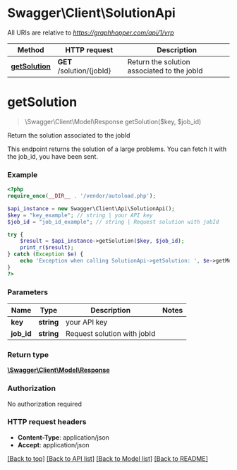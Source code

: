 # Swagger\Client\SolutionApi

All URIs are relative to *https://graphhopper.com/api/1/vrp*

Method | HTTP request | Description
------------- | ------------- | -------------
[**getSolution**](SolutionApi.md#getSolution) | **GET** /solution/{jobId} | Return the solution associated to the jobId


# **getSolution**
> \Swagger\Client\Model\Response getSolution($key, $job_id)

Return the solution associated to the jobId

This endpoint returns the solution of a large problems. You can fetch it with the job_id, you have been sent.

### Example
```php
<?php
require_once(__DIR__ . '/vendor/autoload.php');

$api_instance = new Swagger\Client\Api\SolutionApi();
$key = "key_example"; // string | your API key
$job_id = "job_id_example"; // string | Request solution with jobId

try {
    $result = $api_instance->getSolution($key, $job_id);
    print_r($result);
} catch (Exception $e) {
    echo 'Exception when calling SolutionApi->getSolution: ', $e->getMessage(), PHP_EOL;
}
?>
```

### Parameters

Name | Type | Description  | Notes
------------- | ------------- | ------------- | -------------
 **key** | **string**| your API key |
 **job_id** | **string**| Request solution with jobId |

### Return type

[**\Swagger\Client\Model\Response**](../Model/Response.md)

### Authorization

No authorization required

### HTTP request headers

 - **Content-Type**: application/json
 - **Accept**: application/json

[[Back to top]](#) [[Back to API list]](../../README.md#documentation-for-api-endpoints) [[Back to Model list]](../../README.md#documentation-for-models) [[Back to README]](../../README.md)

